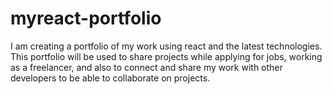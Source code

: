 # myreact-portfolio
I am creating a portfolio of my work using react and the latest technologies. This portfolio will be used to share projects while applying for jobs, working as a freelancer, and also to connect and share my work with other developers to be able to collaborate on projects.
